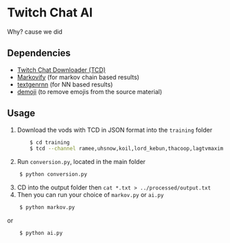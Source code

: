 # Twitch Chat AI
Why? cause we did  


## Dependencies
* [Twitch Chat Downloader (TCD)](https://github.com/PetterKraabol/Twitch-Chat-Downloader)  
* [Markovify](https://github.com/jsvine/markovify)  (for markov chain based results)  
* [textgenrnn](https://github.com/minimaxir/textgenrnn)  (for NN based results)  
* [demoji](https://pypi.org/project/demoji/)  (to remove emojis from the source material)

## Usage
1. Download the vods with TCD in JSON format into the `training` folder  
    ```sh
        $ cd training
        $ tcd --channel ramee,uhsnow,koil,lord_kebun,thacoop,lagtvmaximusblack --first 5 -f json
    ```
2. Run `conversion.py`, located in the main folder
```sh
    $ python conversion.py
```
3. CD into the output folder then `cat *.txt > ../processed/output.txt`
4. Then you can run your choice of `markov.py` or `ai.py`
```sh
    $ python markov.py
```
or
```sh
    $ python ai.py
```